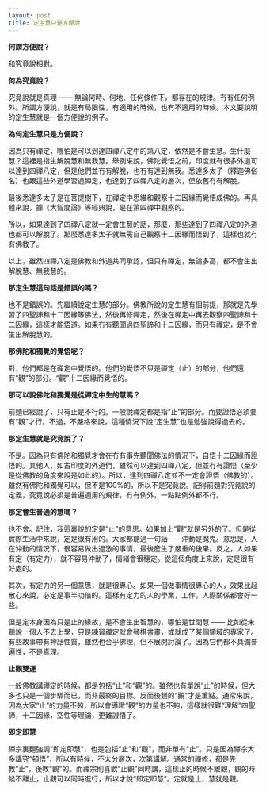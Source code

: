 ```yaml
---
layout: post
title: 定生慧只是方便說
---
```


**何謂方便說？**

和究竟說相對。

**何為究竟說？**

究竟說就是真理 —— 無論何時、何地、任何條件下，都存在的規律。冇有任何例外。所謂方便說，就是有局限性，有適用的時候，也有不適用的時候。本文要說明的定生慧就是一個方便說的例子。

**為何定生慧只是方便說？**

因為只有禪定，哪怕是可以到達四禪八定中的第八定，依然是不會生慧。生什麼慧？這裡是指生解脫慧和無我慧。舉例來說，佛陀覺悟之前，印度就有很多外道可以達到四禪八定，但是他們並冇有解脫，也冇有達到無我。悉達多太子（釋迦佛俗名）也跟這些外道學習過禪定，也達到了四禪八定的層次，但依舊冇有解脫。

最後悉達多太子是在菩提樹下，在禪定中思維和觀察十二因緣而覺悟成佛的。再具體來說，據《大智度論》等經典說，是在第四禪中觀察的。

所以，如果達到了四禪八定就一定會生慧的話，那麼，那些達到了四禪八定的外道也都可以解脫了。那麼悉達多太子就無需自己觀察十二因緣而悟到了，這樣也就冇有佛教了。

以上，雖然四禪八定是佛教和外道共同承認，但只有禪定，無論多高，都不會生出解脫慧、無我慧的。

**那定生慧這句話是錯誤的嗎？**

也不是錯誤的。先繼續說定生慧的部分。佛教所說的定生慧有個前提，那就是先學習了四聖諦和十二因緣等佛法，然後再修禪定，然後在禪定中再去觀察四聖諦和十二因緣，這樣才能悟道。如果冇有聽聞過四聖諦和十二因緣，而只有禪定，是不會生出解脫慧的。

**那佛陀和獨覺的覺悟呢？**

對，他們都是在禪定中覺悟的。他們的覺悟不只是禪定（止）的部分，他們還有“觀”的部分。“觀”十二因緣而覺悟的。

**那可以說佛陀和獨覺是從禪定中生的慧嗎？**

前麵已經說了，只有止是不行的。一般說禪定都是指“止”的部分。而要證悟必須要有“觀”才行。不過，不嚴格來說，這種情況下說“定生慧”也是勉強說得過去的。

**那定生慧就是究竟說了？**

不是。因為只有佛陀和獨覺才會在冇有事先聽聞佛法的情況下，自悟十二因緣而證悟的。其他人，如古印度的外道們，雖然可以達到四禪八定，但並冇有證悟（至少是從佛教的角度來說是如此的）。所以，達到四禪八定並不一定會證悟（佛教的）。雖然有佛陀和獨覺可以，但不是100%的，所以不是究竟說。記得前麵對究竟說的定義，究竟說必須是普遍適用的規律，冇有例外，一點點例外都不行。

**那定會生普通的慧嗎？**

也不會。記住，我這裏說的定是“止”的意思。如果加上“觀“就是另外的了。但是從實際生活中來說，定是很有用的。大家都聽過一句話——沖動是魔鬼。意思是，人在沖動的情況下，很容易做出過激的事情，最後産生了嚴重的後果。反之，人如果有定（有定力），就不容易沖動了，情緒會很穩定。從這個角度上來說，定是很有好處的。

其次，有定力的另一個意思，就是很專心。如果一個做事情很專心的人，效果比起散心來說，必定是事半功倍的。這樣有定力的人的學業，工作，人際關係都會好一些。

但是定本身因為只是止的緣故，是不會生出智慧的，哪怕是世間慧 —— 比如從未聽說一個人不去上學，只是練習禪定就會琴棋書畫，或就成了某個領域的專家了。有些故事帶有神話性質，雖然也合乎佛理，但不展開討論了。因為它們都不具備普遍性，不是真理。

**止觀雙運**

一般佛教講禪定的時候，都是包括“止”和“觀”的。雖然也有單說“止”的時候，但大多也只是一個步驟而已，而非最終的目標。反而後麵的“觀”才是重點。通常來說，因為大家“止”的力量不夠，所以會導緻“觀”的力量也不夠，這樣就很難“理解”四聖諦，十二因緣，空性等理論，更難證悟了。

**即定即慧**

禪宗裏麵強調“即定即慧”，也是包括“止”和“觀”，而非單有“止”。只是因為禪宗大多講究“頓悟”，所以有時候，不太分層次，次第講解。通常的禪修，都是先教“止”，後教“觀”的。而禪宗則喜歡“止觀”同時講，這樣止的時候不離觀，觀的時候不離止，止觀可以同時進行，所以才說“即定即慧”。定就是止，慧就是觀。

